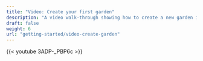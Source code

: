 ```yaml
---
title: "Video: Create your first garden"
description: "A video walk-through showing how to create a new garden in Planter"
draft: false
weight: 6
url: "getting-started/video-create-garden"
---
```


{{< youtube 3ADP-_PBP6c >}}
